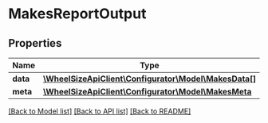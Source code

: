 # MakesReportOutput

## Properties
Name | Type | Description | Notes
------------ | ------------- | ------------- | -------------
**data** | [**\WheelSizeApiClient\Configurator\Model\MakesData[]**](MakesData.md) |  | 
**meta** | [**\WheelSizeApiClient\Configurator\Model\MakesMeta**](MakesMeta.md) |  | 

[[Back to Model list]](../../README.md#documentation-for-models) [[Back to API list]](../../README.md#documentation-for-api-endpoints) [[Back to README]](../../README.md)

